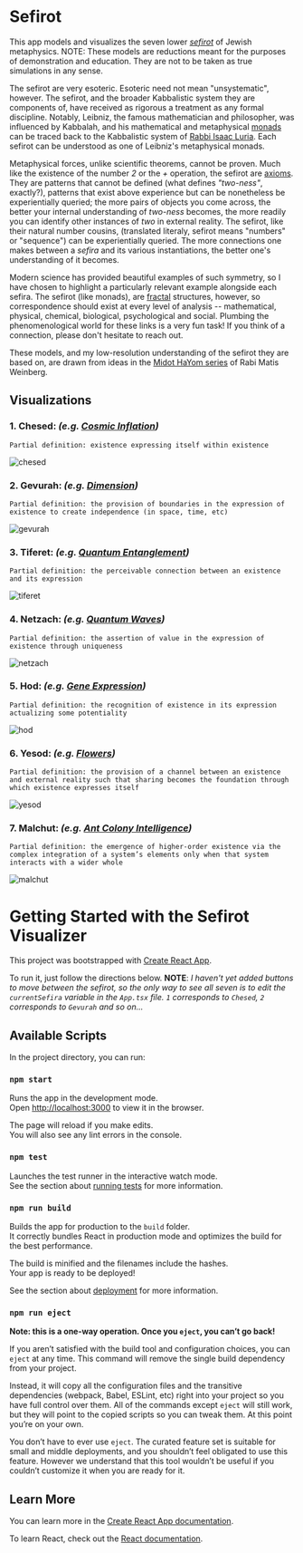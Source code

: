 # Sefirot

This app models and visualizes the seven lower [*sefirot*](https://www.britannica.com/topic/sefirot) of Jewish metaphysics. NOTE: These models are reductions meant for the purposes of demonstration and education. They are not to be taken as true simulations in any sense.

The sefirot are very esoteric. Esoteric need not mean "unsystematic", however. The sefirot, and the broader Kabbalistic system they are components of, have received as rigorous a treatment as any formal discipline. Notably, Leibniz, the famous mathematician and philosopher, was influenced by Kabbalah, and his mathematical and metaphysical [monads](https://en.wikipedia.org/wiki/Gottfried_Wilhelm_Leibniz#Monads) can be traced back to the Kabbalistic system of [Rabbi Isaac Luria](https://www.britannica.com/biography/Isaac-ben-Solomon-Luria). Each sefirot can be understood as one of Leibniz's metaphysical monads.

Metaphysical forces, unlike scientific theorems, cannot be proven. Much like the existence of the number *2* or the *+* operation, the sefirot are [axioms](https://en.wikipedia.org/wiki/Axiom). They are patterns that cannot be defined (what defines *"two-ness"*, exactly?),  patterns that exist above experience but can be nonetheless be experientially queried; the more pairs of objects you come across, the better your internal understanding of *two-ness* becomes, the more readily you can identify other instances of *two* in external reality. The sefirot, like their  natural number cousins, (translated literaly, sefirot means "numbers" or "sequence") can be experientially queried. The more connections one makes between a *sefira* and its various instantiations, the better one's understanding of it becomes.

Modern science has provided beautiful examples of such symmetry, so I have chosen to highlight a particularly relevant example alongside each sefira. The sefirot (like monads), are [fractal](https://en.wikipedia.org/wiki/Fractal) structures, however, so correspondence should exist at every level of analysis -- mathematical, physical, chemical, biological, psychological and social. Plumbing the phenomenological world for these links is a very fun task! If you  think of a connection, please don't hesitate to reach out.

These models, and my low-resolution understanding of the sefirot they are based on, are drawn from ideas in the [Midot HaYom series](https://www.thelivingtree.org/media-file/?file=audio%2Fmiddot%2Fintro+to+the+midat+hayom2.pdf) of Rabi Matis Weinberg.

## Visualizations

### 1. Chesed: *(e.g. [Cosmic Inflation](https://en.wikipedia.org/wiki/Inflation_(cosmology)))*
`Partial definition: existence expressing itself within existence`

![chesed](./animations/1-chesed-chesed.gif)

### 2. Gevurah: *(e.g. [Dimension](https://en.wikipedia.org/wiki/Dimension))*
`Partial definition: the provision of boundaries in the expression of existence to create independence (in space, time, etc)`

![gevurah](./animations/2-gevurah-chesed.gif)

### 3. Tiferet: *(e.g. [Quantum Entanglement](https://scienceexchange.caltech.edu/topics/quantum-science-explained/entanglement))*
`Partial definition: the perceivable connection between an existence and its expression`

![tiferet](./animations/3-tiferet-chesed.gif)

### 4. Netzach: *(e.g. [Quantum Waves](https://en.wikipedia.org/wiki/Wave_function))*
`Partial definition: the assertion of value in the expression of existence through uniqueness`

![netzach](./animations/4-netzach-chesed.gif)

### 5. Hod: *(e.g. [Gene Expression](https://www.nature.com/scitable/topicpage/gene-expression-14121669/))*
`Partial definition: the recognition of existence in its expression actualizing some potentiality`

![hod](./animations/5-hod-chesed.gif)

### 6. Yesod: *(e.g. [Flowers](https://en.wikipedia.org/wiki/Flower))*
`Partial definition: the provision of a channel between an existence and external reality such that sharing becomes the foundation through which existence expresses itself`

![yesod](./animations/6-yesod-chesed.gif)

### 7. Malchut: *(e.g. [Ant Colony Intelligence](https://towardsdatascience.com/swarm-intelligence-inside-the-ant-colony-9ffbce22a736))*
`Partial definition: the emergence of higher-order existence via the complex integration of a system’s elements only when that system interacts with a wider whole`

![malchut](./animations/7-malchut-chesed.gif)

# Getting Started with the Sefirot Visualizer

This project was bootstrapped with [Create React App](https://github.com/facebook/create-react-app).

To run it, just follow the directions below. **NOTE**: *I haven't yet added buttons to move between the sefirot, so the only way to see all seven is to edit the `currentSefira` variable in the `App.tsx` file. `1` corresponds to `Chesed`, `2` corresponds to `Gevurah` and so on...*

## Available Scripts

In the project directory, you can run:

### `npm start`

Runs the app in the development mode.\
Open [http://localhost:3000](http://localhost:3000) to view it in the browser.

The page will reload if you make edits.\
You will also see any lint errors in the console.

### `npm test`

Launches the test runner in the interactive watch mode.\
See the section about [running tests](https://facebook.github.io/create-react-app/docs/running-tests) for more information.

### `npm run build`

Builds the app for production to the `build` folder.\
It correctly bundles React in production mode and optimizes the build for the best performance.

The build is minified and the filenames include the hashes.\
Your app is ready to be deployed!

See the section about [deployment](https://facebook.github.io/create-react-app/docs/deployment) for more information.

### `npm run eject`

**Note: this is a one-way operation. Once you `eject`, you can’t go back!**

If you aren’t satisfied with the build tool and configuration choices, you can `eject` at any time. This command will remove the single build dependency from your project.

Instead, it will copy all the configuration files and the transitive dependencies (webpack, Babel, ESLint, etc) right into your project so you have full control over them. All of the commands except `eject` will still work, but they will point to the copied scripts so you can tweak them. At this point you’re on your own.

You don’t have to ever use `eject`. The curated feature set is suitable for small and middle deployments, and you shouldn’t feel obligated to use this feature. However we understand that this tool wouldn’t be useful if you couldn’t customize it when you are ready for it.

## Learn More

You can learn more in the [Create React App documentation](https://facebook.github.io/create-react-app/docs/getting-started).

To learn React, check out the [React documentation](https://reactjs.org/).
